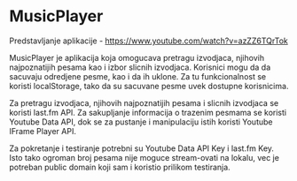 # MusicPlayer

Predstavljanje aplikacije - https://www.youtube.com/watch?v=azZZ6TQrTok

MusicPlayer je aplikacija koja omogucava pretragu izvodjaca, njihovih najpoznatijih pesama kao i izbor slicnih izvodjaca. 
Korisnici mogu da da sacuvaju odredjene pesme, kao i da ih uklone. Za tu funkcionalnost se koristi localStorage, tako da su
sacuvane pesme uvek dostupne korisnicima.

Za pretragu izvodjaca, njihovih najpoznatijih pesama i slicnih izvodjaca se koristi last.fm API.
Za sakupljanje informacija o trazenim pesmama se koristi Youtube Data API, dok se za pustanje i manipulaciju istih koristi Youtube IFrame Player API.

Za pokretanje i testiranje potrebni su Youtube Data API Key i last.fm Key. Isto tako ogroman broj pesama nije moguce stream-ovati na lokalu, vec 
je potreban public domain koji sam i koristio prilikom testiranja.
